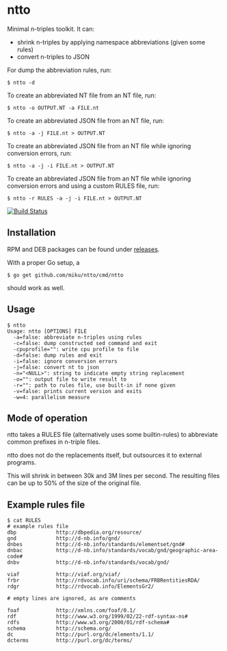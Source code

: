 ntto
====

Minimal n-triples toolkit. It can:

* shrink n-triples by applying namespace abbreviations (given some rules)
* convert n-triples to JSON

For dump the abbreviation rules, run:

    $ ntto -d

To create an abbreviated NT file from an NT file, run:

    $ ntto -o OUTPUT.NT -a FILE.nt

To create an abbreviated JSON file from an NT file, run:

    $ ntto -a -j FILE.nt > OUTPUT.NT

To create an abbreviated JSON file from an NT file while ignoring conversion errors, run:

    $ ntto -a -j -i FILE.nt > OUTPUT.NT

To create an abbreviated JSON file from an NT file while ignoring conversion errors and using a custom RULES file, run:

    $ ntto -r RULES -a -j -i FILE.nt > OUTPUT.NT


[![Build Status](http://img.shields.io/travis/miku/ntto.svg?style=flat)](https://travis-ci.org/miku/ntto)

Installation
------------

RPM and DEB packages can be found under [releases](https://github.com/miku/ntto/releases).

With a proper Go setup, a

    $ go get github.com/miku/ntto/cmd/ntto

should work as well.

Usage
-----

    $ ntto 
    Usage: ntto [OPTIONS] FILE
      -a=false: abbreviate n-triples using rules
      -c=false: dump constructed sed command and exit
      -cpuprofile="": write cpu profile to file
      -d=false: dump rules and exit
      -i=false: ignore conversion errors
      -j=false: convert nt to json
      -n="<NULL>": string to indicate empty string replacement
      -o="": output file to write result to
      -r="": path to rules file, use built-in if none given
      -v=false: prints current version and exits
      -w=4: parallelism measure


Mode of operation
-----------------

ntto takes a RULES file (alternatively uses some builtin-rules) to abbreviate
common prefixes in n-triple files.

ntto does not do the replacements itself, but outsources it to external programs.

This will shrink in between 30k and 3M lines per second. The resulting
files can be up to 50% of the size of the original file.

Example rules file
------------------

    $ cat RULES
    # example rules file
    dbp             http://dbpedia.org/resource/
    gnd             http://d-nb.info/gnd/
    dnbes           http://d-nb.info/standards/elementset/gnd#
    dnbac           http://d-nb.info/standards/vocab/gnd/geographic-area-code#
    dnbv            http://d-nb.info/standards/vocab/gnd/

    viaf            http://viaf.org/viaf/
    frbr            http://rdvocab.info/uri/schema/FRBRentitiesRDA/
    rdgr            http://rdvocab.info/ElementsGr2/

    # empty lines are ignored, as are comments

    foaf            http://xmlns.com/foaf/0.1/
    rdf             http://www.w3.org/1999/02/22-rdf-syntax-ns#
    rdfs            http://www.w3.org/2000/01/rdf-schema#
    schema          http://schema.org/
    dc              http://purl.org/dc/elements/1.1/
    dcterms         http://purl.org/dc/terms/
